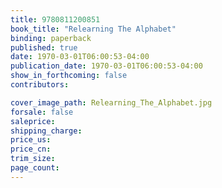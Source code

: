 ```yaml
---
title: 9780811200851
book_title: "Relearning The Alphabet"
binding: paperback
published: true
date: 1970-03-01T06:00:53-04:00
publication_date: 1970-03-01T06:00:53-04:00
show_in_forthcoming: false
contributors:

cover_image_path: Relearning_The_Alphabet.jpg
forsale: false
saleprice:
shipping_charge:
price_us:
price_cn:
trim_size:
page_count:
---
```


